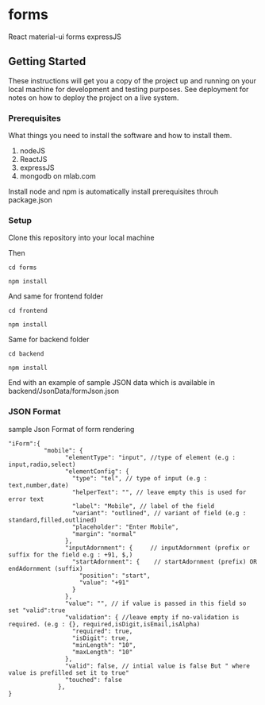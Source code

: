 # forms
React material-ui forms
expressJS

## Getting Started

These instructions will get you a copy of the project up and running on your local machine for development and testing purposes. See deployment for notes on how to deploy the project on a live system.

### Prerequisites

What things you need to install the software and how to install them.
1. nodeJS
2. ReactJS
3. expressJS
4. mongodb on mlab.com

Install node and npm is automatically install prerequisites throuh package.json


### Setup

Clone this repository into your local machine

Then

```
cd forms

npm install

```

And same for frontend folder

```
cd frontend 

npm install
```

Same for backend folder

```
cd backend 

npm install
```

End with an example of sample JSON data which is available in backend/JsonData/formJson.json

### JSON Format

sample Json Format of form rendering

```
"iForm":{
          "mobile": {
                "elementType": "input", //type of element (e.g : input,radio,select)
                "elementConfig": {
                  "type": "tel", // type of input (e.g : text,number,date)
                  "helperText": "", // leave empty this is used for error text
                  "label": "Mobile", // label of the field
                  "variant": "outlined", // variant of field (e.g : standard,filled,outlined)
                  "placeholder": "Enter Mobile",
                  "margin": "normal"
                },
                "inputAdornment": {     // inputAdornment (prefix or suffix for the field e.g : +91, $,)
                  "startAdornment": {    // startAdornment (prefix) OR endAdornment (suffix)
                    "position": "start",
                    "value": "+91"
                  }
                },
                "value": "", // if value is passed in this field so set "valid":true 
                "validation": { //leave empty if no-validation is required. (e.g : {}, required,isDigit,isEmail,isAlpha)
                  "required": true, 
                  "isDigit": true,
                  "minLength": "10",
                  "maxLength": "10"
                },
                "valid": false, // intial value is false But " where value is prefilled set it to true"
                "touched": false
              },
}
```

